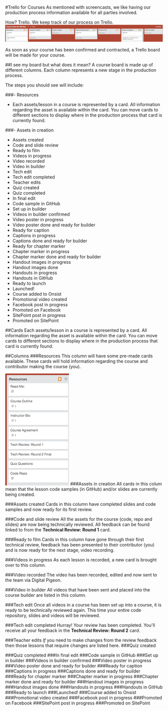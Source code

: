 #Trello for Courses
As mentioned with screencasts, we like having our production process information available for all parties involved. 

How? Trello. We keep track of our process on Trello.
![Trello course board](Images/trello-courses.png)

As soon as your course has been confirmed and contracted, a Trello board will be made for your course.

##I see my board but what does it mean?
A course board is made up of different columns. Each column represents a new stage in the production process. 

The steps you should see will include:

###- Resources
  - Each assets/lesson in a course is represented by a card. All information regarding the asset is available within the card. You can move cards to different sections to display where in the production process that card is currently found.
  
###- Assets in creation
- Assets created
- Code and slide review
- Ready to film
- Videos in progress
- Video recorded
- Video in builder
- Tech edit
- Tech edit completed
- Teacher edits
- Quiz created
- Quiz completed
- In final edit
- Code sample in GitHub
- Set up in builder
- Videos in builder confirmed
- Video poster in progress
- Video poster done and ready for builder
- Ready for caption
- Captions in progress
- Captions done and ready for builder
- Ready for chapter marker
- Chapter marker in progress
- Chapter marker done and ready for builder
- Handout images in progress
- Handout images done
- Handouts in progress
- Handouts in GitHub
- Ready to launch
- Launched!
- Course added to Onsist
- Promotional video created
- Facebook post in progress
- Promoted on Facebook
- SitePoint post in progress
- Promoted on SitePoint

##Cards
Each assets/lesson in a course is represented by a card. All information regarding the asset is available within the card. You can move cards to different sections to display where in the production process that card is currently found.

##Columns
###Resources
This column will have some pre-made cards available. These cards will hold information regarding the course and contributor making the course (you).

![Resource column](Images/trello-course-resources.png)
###Assets in creation
All cards in this colum mean that the lesson code samples (in GitHub) and/or slides are currently being created.

###Assets created
Cards in this column have completed slides and code samples and now ready for its first review.

###Code and slide review
All the assets for the course (code, repo and slides) are now being technically reviewed. All feedback can be found linked to from the **Technical Review: Round 1** card.

###Ready to film
Cards in this column have gone through their first technical review, feedback has been presented to their contributor (you) and is now ready for the next stage, video recording.

###Videos in progress
As each lesson is recorded, a new card is brought over to this column.

###Video recorded
The video has been recorded, edited and now sent to the team via Digital Pigeon.

###Video in builder
All videos that have been sent and placed into the course builder are listed in this column.

###Tech edit
Once all videos in a course has been set up into a course, it is ready to be technically reviewed again. This time your entire code repository, slides and videos will be reviewed.

###Tech edit completed
Hurray! Your review has been completed. You'll receive all your feedback in the **Technical Review: Round 2** card.

###Teacher edits
_If_ you need to make changes from the review feedback then those lessons that require changes are listed here. 
###Quiz created


###Quiz completed
###In final edit
###Code sample in GitHub
###Set up in builder
###Videos in builder confirmed
###Video poster in progress
###Video poster done and ready for builder
###Ready for caption
###Captions in progress
###Captions done and ready for builder
###Ready for chapter marker
###Chapter marker in progress
###Chapter marker done and ready for builder
###Handout images in progress
###Handout images done
###Handouts in progress
###Handouts in GitHub
###Ready to launch
###Launched!
###Course added to Onsist
###Promotional video created
###Facebook post in progress
###Promoted on Facebook
###SitePoint post in progress
###Promoted on SitePoint